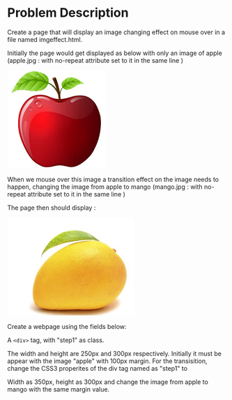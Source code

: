 # Problem Description

Create a page that will display an image changing effect on mouse over in a file named imgeffect.html.

Initially the page would get displayed as below with only an image of apple (apple.jpg : with no-repeat attribute set to it in the same line )

![apple](./apple.jpg)

When we mouse over this image a transition effect on the image needs to happen, changing the image from apple to mango (mango.jpg : with no-repeat attribute set to it in the same line )

The page then should display :

![mango](./mango.jpg)

Create a webpage using the fields below:

A `<div>` tag, with "step1" as class.

The width and height are 250px and 300px respectively.
Initially it must be appear with the image "apple" with 100px margin.
For the transisition, change the CSS3 properites of the div tag named as "step1" to

Width as 350px, height as 300px and change the image from apple to mango with the same margin value.
